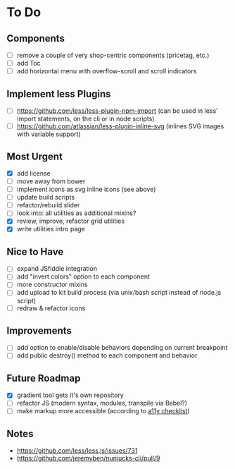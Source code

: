 # To Do

## Components

- [ ] remove a couple of very shop-centric components (pricetag, etc.)
- [ ] add Toc
- [ ] add horizontal menu with overflow-scroll and scroll indicators

## Implement less Plugins

- [ ] https://github.com/less/less-plugin-npm-import (can be used in less' import statements, on the cli or in node scripts)
- [ ] https://github.com/atlassian/less-plugin-inline-svg (inlines SVG images with variable support)

## Most Urgent

- [x] add license
- [ ] move away from bower
- [ ] implement icons as svg inline icons (see above)
- [ ] update build scripts
- [ ] refactor/rebuild slider
- [ ] look into: all utilities as additional mixins?
- [x] review, improve, refactor grid utilities
- [x] write utilities intro page

## Nice to Have

- [ ] expand JSfiddle integration
- [ ] add "invert colors" option to each component
- [ ] more constructor mixins
- [ ] add upload to kit build process (via unix/bash script instead of node.js script)
- [ ] redraw & refactor icons

## Improvements

- [ ] add option to enable/disable behaviors depending on current breakpoint
- [ ] add public destroy() method to each component and behavior

## Future Roadmap

- [x] gradient tool gets it's own repository
- [ ] refactor JS (modern syntax, modules, transpile via Babel?)
- [ ] make markup more accessible (according to [a11y checklist](http://a11yproject.com/checklist.html))

## Notes

* https://github.com/less/less.js/issues/731
* https://github.com/jeremyben/nunjucks-cli/pull/9
